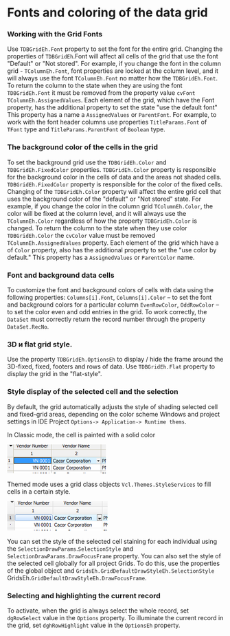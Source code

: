 # Fonts and coloring of the data grid

### Working with the Grid Fonts 
Use `TDBGridEh.Font` property to set the font for the entire grid. Changing the properties of `TDBGridEh`.Font will affect all cells of the grid that use the font "Default" or "Not stored". For example, if you change the font in the column grid - `TColumnEh.Font`, font properties are locked at the column level, and it will always use the font `TColumnEh.Font` no matter how the `TDBGridEh.Font`. To return the column to the state when they are using the font `TDBGridEh.Font` it must be removed from the property value `cvFont` `TColumnEh.AssignedValues`. Each element of the grid, which have the Font property, has the additional property to set the state "use the default font" This property has a name a `AssignedValues` or `ParentFont`. For example, to work with the font header columns use properties `TitleParams.Font` of `TFont` type and `TitleParams.ParentFont` of `Boolean` type.

### The background color of the cells in the grid
To set the background grid use the `TDBGridEh.Color` and `TDBGridEh.FixedColor` properties. 
`TDBGridEh.Color` property is responsible for the background color in the cells of data and the areas not shaded cells. `TDBGridEh.FixedColor` property is responsible for the color of the fixed cells. Changing of the `TDBGridEh.Color` property will affect the entire grid cell that uses the background color of the "default" or "Not stored" state. For example, if you change the color in the column grid `TColumnEh.Color`, the color will be fixed at the column level, and it will always use the `TColumnEh.Color` regardless of how the property `TDBGridEh.Color` is changed. To return the column to the state when they use color `TDBGridEh.Color` the `cvColor` value must be removed `TColumnEh.AssignedValues` property. Each element of the grid which have a of `Color` property, also has the additional property to set the "use color by default." This property has a `AssignedValues` or `ParentColor` name.

### Font and background data cells
To customize the font and background colors of cells with data using the following properties:
`Columns[i].Font`, `Columns[i].Color` – to set the font and background colors for a particular column
`EvenRowColor`, `OddRowColor` – to set the color even and odd entries in the grid. To work correctly, the `DataSet` must correctly return the record number through the property `DataSet.RecNo`.

### 3D и flat grid style. 
Use the property `TDBGridEh.OptionsEh` to display / hide the frame around the 3D-fixed, fixed, footers and rows of data.
Use `TDBGridEh.Flat` property to display the grid in the "flat-style".

### Style display of the selected cell and the selection

By default, the grid automatically adjusts the style of shading selected cell and fixed-grid areas, depending on the color scheme Windows and project settings in IDE Project `Options-> Application-> Runtime thems`.

In Classic mode, the cell is painted with a solid color

![](../../images/clip0011.png)


Themed mode uses a grid class objects `Vcl.Themes.StyleServices` to fill cells in a certain style.	 

![](../../images/clip0012.png)

You can set the style of the selected cell staining for each individual using the `SelectionDrawParams`.`SelectionStyle` and `SelectionDrawParams.DrawFocusFrame` property.
You can also set the style of the selected cell globally for all project Grids. To do this, use the properties of the global object and `GridsEh.GridDefaultDrawStyleEh.SelectionStyle` GridsEh.`GridDefaultDrawStyleEh.DrawFocusFrame`.

### Selecting and highlighting the current record

To activate, when the grid is always select the whole record, set `dgRowSelect` value in the `Options` property.
To illuminate the current record in the grid, set `dghRowHighlight` value in the `OptionsEh` property.
